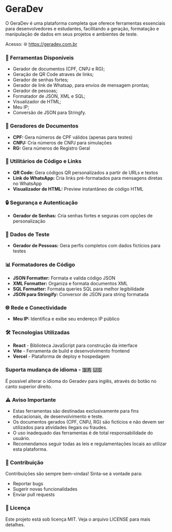 # GeraDev

O GeraDev é uma plataforma completa que oferece ferramentas essenciais para desenvolvedores e estudantes, facilitando a geração, formatação e manipulação de dados em seus projetos e ambientes de teste.

Acesso: 🌐 https://geradev.com.br

### 🚀 Ferramentas Disponíveis

- Gerador de documentos (CPF, CNPJ e RG);
- Geração de QR Code atraves de links;
- Gerador de senhas fortes;
- Gerador de link de Whatsap, para envios de mensagem prontas;
- Gerador de pessoas;
- Formatador de JSON, XML e SQL;
- Visualizador de HTML;
- Meu IP;
- Conversão de JSON para Stringfy.

### 📄 Geradores de Documentos
- **CPF:** Gera números de CPF válidos (apenas para testes)
- **CNPJ:** Cria números de CNPJ para simulações
- **RG:** Gera números de Registro Geral

### 🔗 Utilitários de Código e Links
- **QR Code:** Gera códigos QR personalizados a partir de URLs e textos
- **Link do WhatsApp:** Cria links pré-formatados para mensagens diretas no WhatsApp
- **Visualizador de HTML:** Preview instantâneo de código HTML

### 🔒 Segurança e Autenticação
- **Gerador de Senhas:** Cria senhas fortes e seguras com opções de personalização

### 👥 Dados de Teste
- **Gerador de Pessoas:** Gera perfis completos com dados fictícios para testes

### 📊 Formatadores de Código
- **JSON Formatter:** Formata e valida código JSON
- **XML Formatter:** Organiza e formata documentos XML
- **SQL Formatter:** Formata queries SQL para melhor legibilidade
- **JSON para Stringify:** Conversor de JSON para string formatada

### 🌐 Rede e Conectividade
- **Meu IP:** Identifica e exibe seu endereço IP público

### 🛠️ Tecnologias Utilizadas
- **React** - Biblioteca JavaScript para construção da interface
- **Vite** - Ferramenta de build e desenvolvimento frontend
- **Vercel** - Plataforma de deploy e hospedagem

### Suporta mudança de idioma - 🇧🇷 🇺🇸 
É possível alterar o idioma do Geradev para inglês, através do botão no canto superior direito.

### ⚠️ Aviso Importante
- Estas ferramentas são destinadas exclusivamente para fins educacionais, de desenvolvimento e teste.
- Os documentos gerados (CPF, CNPJ, RG) são fictícios e não devem ser utilizados para atividades ilegais ou fraudes.
- O uso inadequado das ferramentas é de total responsabilidade do usuário.
- Recomendamos seguir todas as leis e regulamentações locais ao utilizar esta plataforma.

### 🤝 Contribuição
Contribuições são sempre bem-vindas! Sinta-se à vontade para:

- Reportar bugs
- Sugerir novas funcionalidades
- Enviar pull requests

### 📄 Licença
Este projeto está sob licença MIT. Veja o arquivo LICENSE para mais detalhes.
